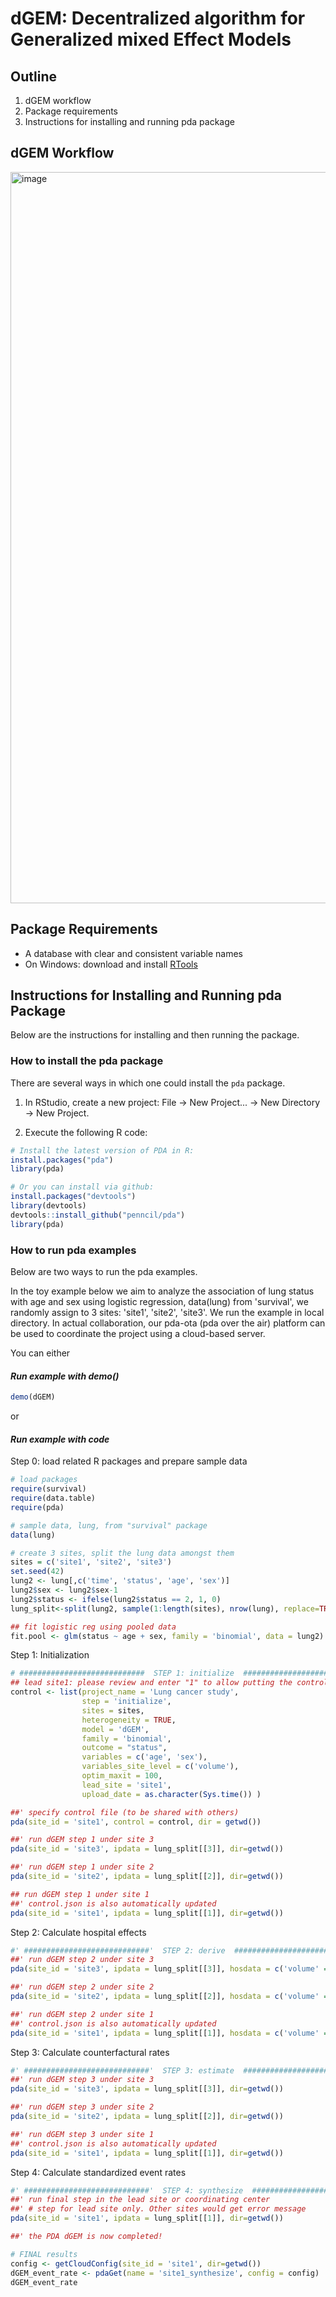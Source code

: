 dGEM: Decentralized algorithm for Generalized mixed Effect Models
==============================================


## Outline

1. dGEM workflow
2. Package requirements
3. Instructions for installing and running pda package


## dGEM Workflow
<img width="1170" alt="image" src="https://user-images.githubusercontent.com/38872447/159751836-2509fe6a-a7fa-45ec-bf50-35a403d45f89.png">

## Package Requirements
- A database with clear and consistent variable names
- On Windows: download and install [RTools](http://cran.r-project.org/bin/windows/Rtools/) 


## Instructions for Installing and Running pda Package

Below are the instructions for installing and then running the package.

### How to install the pda package
There are several ways in which one could install the `pda` package. 

1. In RStudio, create a new project: File -> New Project... -> New Directory -> New Project. 

2. Execute the following R code: 

```r
# Install the latest version of PDA in R:
install.packages("pda")
library(pda)

# Or you can install via github:
install.packages("devtools")
library(devtools)
devtools::install_github("penncil/pda")
library(pda)
```

### How to run pda examples

Below are two ways to run the pda examples. 

In the toy example below we aim to analyze the association of lung status with age and sex using logistic regression, data(lung) from 'survival', we randomly assign to 3 sites: 'site1', 'site2', 'site3'. We run the example in local directory. In actual collaboration, our pda-ota (pda over the air) platform can be used to coordinate the project using a cloud-based server. 

You can either 

#### *Run example with demo()*

```r
demo(dGEM)
``` 
or
####  *Run example with code*

Step 0: load related R packages and prepare sample data

```r
# load packages
require(survival)
require(data.table)
require(pda)

# sample data, lung, from "survival" package
data(lung)

# create 3 sites, split the lung data amongst them
sites = c('site1', 'site2', 'site3')
set.seed(42)
lung2 <- lung[,c('time', 'status', 'age', 'sex')]
lung2$sex <- lung2$sex-1
lung2$status <- ifelse(lung2$status == 2, 1, 0)
lung_split<-split(lung2, sample(1:length(sites), nrow(lung), replace=TRUE))

## fit logistic reg using pooled data
fit.pool <- glm(status ~ age + sex, family = 'binomial', data = lung2)

``` 
Step 1: Initialization

```r
# ############################  STEP 1: initialize  ###############################
## lead site1: please review and enter "1" to allow putting the control file to the server
control <- list(project_name = 'Lung cancer study',
                step = 'initialize',
                sites = sites,
                heterogeneity = TRUE,
                model = 'dGEM',
                family = 'binomial',
                outcome = "status",
                variables = c('age', 'sex'),
                variables_site_level = c('volume'),
                optim_maxit = 100,
                lead_site = 'site1',
                upload_date = as.character(Sys.time()) )

##' specify control file (to be shared with others)
pda(site_id = 'site1', control = control, dir = getwd())

##' run dGEM step 1 under site 3
pda(site_id = 'site3', ipdata = lung_split[[3]], dir=getwd())

##' run dGEM step 1 under site 2
pda(site_id = 'site2', ipdata = lung_split[[2]], dir=getwd())

## run dGEM step 1 under site 1
##' control.json is also automatically updated
pda(site_id = 'site1', ipdata = lung_split[[1]], dir=getwd())


``` 
Step 2: Calculate hospital effects

```r
#' ############################'  STEP 2: derive  ###############################
##' run dGEM step 2 under site 3
pda(site_id = 'site3', ipdata = lung_split[[3]], hosdata = c('volume' = 3000), dir=getwd())

##' run dGEM step 2 under site 2
pda(site_id = 'site2', ipdata = lung_split[[2]], hosdata = c('volume' = 5000), dir=getwd())

##' run dGEM step 2 under site 1
##' control.json is also automatically updated
pda(site_id = 'site1', ipdata = lung_split[[1]], hosdata = c('volume' = 10000), dir=getwd())
``` 
Step 3: Calculate counterfactural rates

```r
#' ############################'  STEP 3: estimate  ###############################
##' run dGEM step 3 under site 3
pda(site_id = 'site3', ipdata = lung_split[[3]], dir=getwd())

##' run dGEM step 3 under site 2
pda(site_id = 'site2', ipdata = lung_split[[2]], dir=getwd())

##' run dGEM step 3 under site 1
##' control.json is also automatically updated
pda(site_id = 'site1', ipdata = lung_split[[1]], dir=getwd())


``` 

Step 4: Calculate standardized event rates

```r
#' ############################'  STEP 4: synthesize  ###############################
##' run final step in the lead site or coordinating center
##' # step for lead site only. Other sites would get error message
pda(site_id = 'site1', ipdata = lung_split[[1]], dir=getwd())

##' the PDA dGEM is now completed!

# FINAL results
config <- getCloudConfig(site_id = 'site1', dir=getwd())
dGEM_event_rate <- pdaGet(name = 'site1_synthesize', config = config)
dGEM_event_rate
``` 


